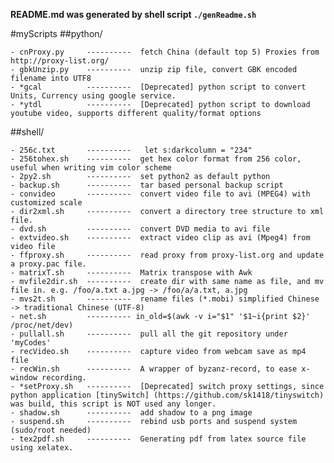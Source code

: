 

**README.md was generated by shell script `./genReadme.sh`**

#myScripts
##python/

	- cnProxy.py     ----------  fetch China (default top 5) Proxies from http://proxy-list.org/
	- gbkUnzip.py    ----------  unzip zip file, convert GBK encoded filename into UTF8
	- *gcal          ----------  [Deprecated] python script to convert Units, Currency using google service.
	- *ytdl          ----------  [Deprecated] python script to download youtube video, supports different quality/format options
##shell/

	- 256c.txt       ----------   let s:darkcolumn = "234"
	- 256tohex.sh    ----------  get hex color format from 256 color, useful when writing vim color scheme
	- 2py2.sh        ----------  set python2 as default python 
	- backup.sh      ----------  tar based personal backup script
	- convideo       ----------  convert video file to avi (MPEG4) with customized scale
	- dir2xml.sh     ----------  convert a directory tree structure to xml file.
	- dvd.sh         ----------  convert DVD media to avi file
	- extvideo.sh    ----------  extract video clip as avi (Mpeg4) from video file
	- ffproxy.sh     ----------  read proxy from proxy-list.org and update a proxy.pac file. 
	- matrixT.sh     ----------  Matrix transpose with Awk
	- mvfile2dir.sh  ----------  create dir with same name as file, and mv file in. e.g. /foo/a.txt a.jpg -> /foo/a/a.txt, a.jpg
	- mvs2t.sh       ----------  rename files (*.mobi) simplified Chinese -> traditional Chinese (UTF-8)
	- net.sh         ---------- in_old=$(awk -v i="$1" '$1~i{print $2}' /proc/net/dev)
	- pullall.sh     ----------  pull all the git repository under 'myCodes'
	- recVideo.sh    ----------  capture video from webcam save as mp4 file
	- recWin.sh      ----------  A wrapper of byzanz-record, to ease x-window recording.
	- *setProxy.sh   ----------  [Deprecated] switch proxy settings, since python application [tinySwitch] (https://github.com/sk1418/tinyswitch) was build, this script is NOT used any longer.
	- shadow.sh      ----------  add shadow to a png image
	- suspend.sh     ----------  rebind usb ports and suspend system (sudo/root needed)
	- tex2pdf.sh     ----------  Generating pdf from latex source file using xelatex.
